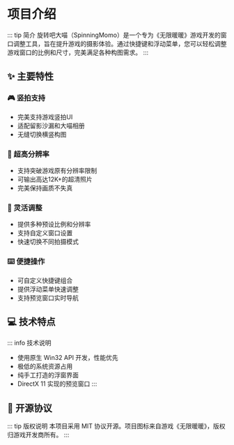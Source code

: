 # 项目介绍

::: tip 简介
旋转吧大喵（SpinningMomo）是一个专为《无限暖暖》游戏开发的窗口调整工具，旨在提升游戏的摄影体验。通过快捷键和浮动菜单，您可以轻松调整游戏窗口的比例和尺寸，完美满足各种构图需求。
:::

## ✨ 主要特性

### 🎮 竖拍支持
- 完美支持游戏竖拍UI
- 适配留影沙漏和大喵相册
- 无缝切换横竖构图

### 📸 超高分辨率
- 支持突破游戏原有分辨率限制
- 可输出高达12K+的超清照片
- 完美保持画质不失真

### 📐 灵活调整
- 提供多种预设比例和分辨率
- 支持自定义窗口设置
- 快速切换不同拍摄模式

### ⌨️ 便捷操作
- 可自定义快捷键组合
- 提供浮动菜单快速调整
- 支持预览窗口实时导航

## 💻 技术特点

::: info 技术说明
- 使用原生 Win32 API 开发，性能优先
- 极低的系统资源占用
- 纯手工打造的浮窗界面
- DirectX 11 实现的预览窗口
:::

## 📝 开源协议

::: tip 版权说明
本项目采用 MIT 协议开源。项目图标来自游戏《无限暖暖》，版权归游戏开发商所有。
::: 
